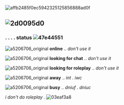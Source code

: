 
![affb2485f0ec5942325125856888ad0f](https://github.com/starzirl/starzirl/assets/151113072/14b4518f-9cf0-40e2-9054-34827ab8a462)

## ![2d0095d0](https://github.com/starzirl/starzirl/assets/151113072/bb69f038-8312-4ce0-9aef-6486a4f353b7)


### . . . . status ![47e44551](https://github.com/starzirl/starzirl/assets/151113072/bf0e513b-f8cd-4975-b14e-22997e7fc2ca)



![a5206706_original](https://github.com/starzirl/starzirl/assets/151113072/3a3661e0-151f-4c76-b049-e7e7095f49d2) **online** .. *don't use it*
 
 ![a5206706_original](https://github.com/starzirl/starzirl/assets/151113072/3a3661e0-151f-4c76-b049-e7e7095f49d2) **looking for chat** .. *don't use it*
 
 ![a5206706_original](https://github.com/starzirl/starzirl/assets/151113072/3a3661e0-151f-4c76-b049-e7e7095f49d2) **looking for roleplay** .. *don't use it*
 
 ![a5206706_original](https://github.com/starzirl/starzirl/assets/151113072/3a3661e0-151f-4c76-b049-e7e7095f49d2) **away** .. *int* . *iwc*
 
 ![a5206706_original](https://github.com/starzirl/starzirl/assets/151113072/3a3661e0-151f-4c76-b049-e7e7095f49d2) **busy** .. *dniuf* . *dniuc*

 *i don't do roleplay* . ![03eaf3a8](https://github.com/starzirl/starzirl/assets/151113072/fadcd02e-ed51-4351-adda-f8eaf7af0bd8) 











